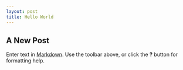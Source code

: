 ```yaml
---
layout: post
title: Hello World
---
```


## A New Post

Enter text in [Markdown](http://daringfireball.net/projects/markdown/). Use the toolbar above, or click the **?** button for formatting help.
